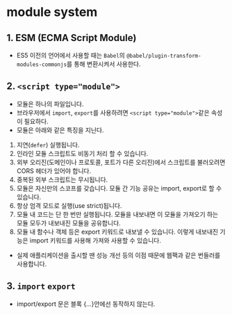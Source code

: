 # module system

## 1. ESM (ECMA Script Module)

- ES5 이전의 언어에서 사용할 때는 `Babel`의 `@babel/plugin-transform-modules-commonjs`를 통해 변환시켜서 사용한다.

## 2. `<script type="module">`

- 모듈은 하나의 파일입니다. 
- 브라우저에서 `import`, `export`를 사용하려면 `<script type="module">`같은 속성이 필요하다.
- 모듈은 아래와 같은 특징을 지닌다.

1. 지연(`defer`) 실행됩니다.
2. 인라인 모듈 스크립트도 비동기 처리 할 수 있습니다.
3. 외부 오리진(도메인이나 프로토콜, 포트가 다른 오리진)에서 스크립트를 불러오려면 CORS 헤더가 있어야 합니다.
4. 중복된 외부 스크립트는 무시됩니다.
5. 모듈은 자신만의 스코프를 갖습니다. 모듈 간 기능 공유는 import, export로 할 수 있습니다.
6. 항상 엄격 모드로 실행(use strict)됩니다.
7. 모듈 내 코드는 단 한 번만 실행됩니다. 모듈을 내보내면 이 모듈을 가져오기 하는 모듈 모두가 내보내진 모듈을 공유합니다.
8. 모듈 내 함수나 객체 등은 export 키워드로 내보낼 수 있습니다. 이렇게 내보내진 기능은 import 키워드를 사용해 가져와 사용할 수 있습니다. 

- 실제 애플리케이션을 출시할 땐 성능 개선 등의 이점 때문에 웹팩과 같은 번들러를 사용합니다.

## 3. `import` `export`

- import/export 문은 블록 {...}안에선 동작하지 않는다.